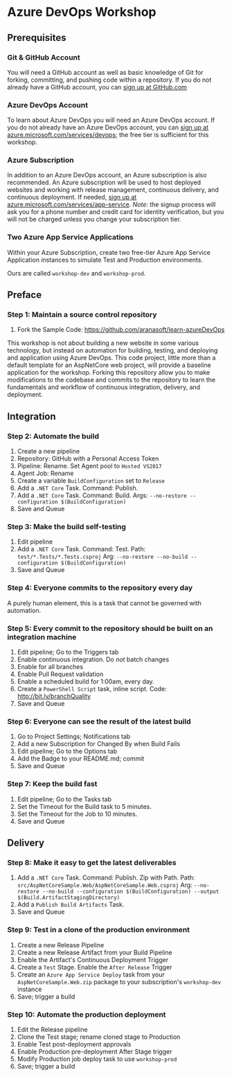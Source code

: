 # Azure DevOps Workshop

## Prerequisites

### Git & GitHub Account
You will need a GitHub account as well as basic knowledge of Git for forking, committing, and pushing code within a repository. If you do not already have a GitHub account, you can [sign up at GitHub.com](https://github.com)


### Azure DevOps Account
To learn about Azure DevOps you will need an Azure DevOps account. If you do not already have an Azure DevOps account, you can [sign up at azure.microsoft.com/services/devops](https://azure.microsoft.com/services/devops/); the free tier is sufficient for this workshop.


### Azure Subscription
In addition to an Azure DevOps account, an Azure subscription is also recommended. An Azure subscription will be used to host deployed websites and working with release management, continuous delivery, and continuous deployment. If needed, [sign up at azure.microsoft.com/services/app-service](https://azure.microsoft.com/services/app-service/web/). _Note:_ the signup process will ask you for a phone number and credit card for identity verification, but you will not be charged unless you change your subscription tier.


### Two Azure App Service Applications
Within your Azure Subscription, create two free-tier Azure App Service Application instances to simulate Test and Production environments.

Ours are called `workshop-dev` and `workshop-prod`.


## Preface

### Step 1: Maintain a source control repository

 1. Fork the Sample Code: https://github.com/aranasoft/learn-azureDevOps

This workshop is not about building a new website in some various technology, but instead on automation for building, testing, and deploying and application using Azure DevOps. This code project, little more than a default template for an AspNetCore web project, will provide a baseline application for the workshop. Forking this repository allow you to make modifications to the codebase and commits to the repository to learn the fundamentals and workflow of continuous integration, delivery, and deployment.


## Integration

### Step 2: Automate the build

 1. Create a new pipeline
 2. Repository: GitHub with a Personal Access Token
 3. Pipeline: Rename. Set Agent pool to `Hosted VS2017`
 4. Agent Job: Rename
 5. Create a variable `BuildConfiguration` set to `Release`
 5. Add a `.NET Core` Task. Command: Publish.
 6. Add a `.NET Core` Task. Command: Build. Args: `--no-restore --configuration $(BuildConfiguration)`
 7. Save and Queue


### Step 3: Make the build self-testing

 1. Edit pipeline
 2. Add a `.NET Core` Task. Command: Test. Path: `test/*.Tests/*.Tests.csproj` Arg: `--no-restore --no-build --configuration $(BuildConfiguration)`
 3. Save and Queue


### Step 4: Everyone commits to the repository every day

A purely human element, this is a task that cannot be governed with automation.


### Step 5: Every commit to the repository should be built on an integration machine

 1. Edit pipeline; Go to the Triggers tab
 2. Enable continuous integration. Do _not_ batch changes
 3. Enable for all branches
 4. Enable Pull Request validation
 5. Enable a scheduled build for 1:00am, every day.
 6. Create a `PowerShell Script` task, inline script. Code: http://bit.ly/branchQuality
 7. Save and Queue


### Step 6: Everyone can see the result of the latest build

 1. Go to Project Settings; Notifications tab
 2. Add a new Subscription for Changed By when Build Fails
 3. Edit pipeline; Go to the Options tab
 4. Add the Badge to your README.md; commit
 5. Save and Queue


### Step 7: Keep the build fast

 1. Edit pipeline; Go to the Tasks tab
 2. Set the Timeout for the Build task to 5 minutes.
 3. Set the Timeout for the Job to 10 minutes.
 4. Save and Queue


## Delivery

### Step 8: Make it easy to get the latest deliverables

 1. Add a `.NET Core` Task. Command: Publish. Zip with Path. Path:` src/AspNetCoreSample.Web/AspNetCoreSample.Web.csproj` Arg: `--no-restore --no-build --configuration $(BuildConfiguration) --output $(Build.ArtifactStagingDirectory)`
 2. Add a `Publish Build Artifacts` Task.
 3. Save and Queue


### Step 9: Test in a clone of the production environment

 1. Create a new Release Pipeline
 2. Create a new Release Artifact from your Build Pipeline
 3. Enable the Artifact's Continuous Deployment Trigger
 4. Create a `Test` Stage. Enable the `After Release` Trigger
 5. Create an `Azure App Service Deploy` task from your `AspNetCoreSample.Web.zip` package to your subscription's `workshop-dev` instance
 6. Save; trigger a build


### Step 10: Automate the production deployment

 1. Edit the Release pipeline
 2. Clone the Test stage; rename cloned stage to Production
 3. Enable Test post-deployment approvals
 4. Enable Production pre-deployment After Stage trigger
 5. Modify Production job deploy task to use `workshop-prod`
 6. Save; trigger a build


